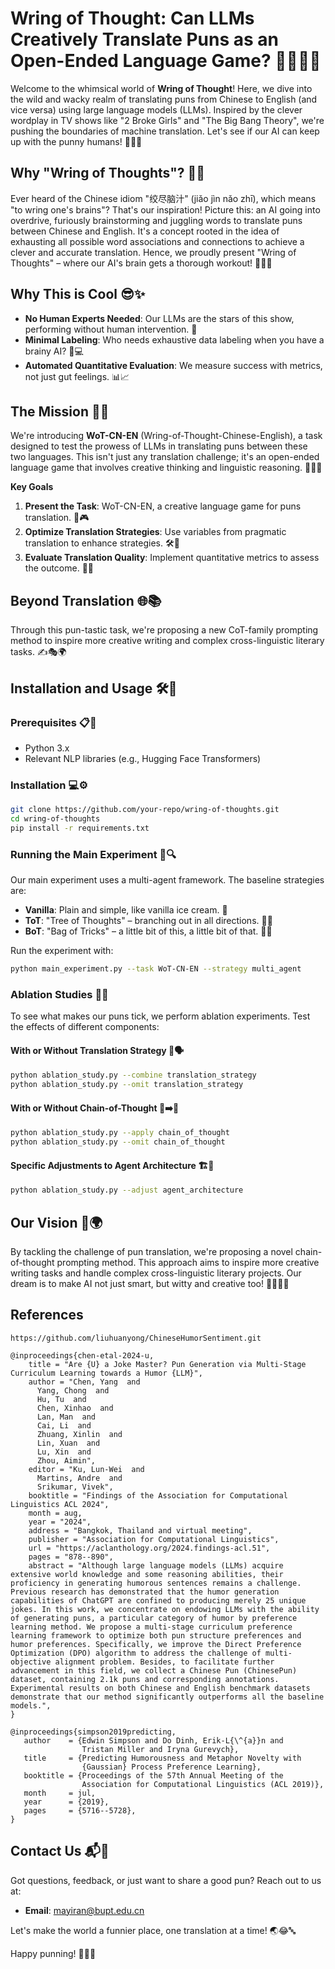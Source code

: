 # Wring of Thought: Can LLMs Creatively Translate Puns as an Open-Ended Language Game? 🤹‍♀️🧠🎉

Welcome to the whimsical world of **Wring of Thought**! Here, we dive into the wild and wacky realm of translating puns from Chinese to English (and vice versa) using large language models (LLMs). Inspired by the clever wordplay in TV shows like "2 Broke Girls" and "The Big Bang Theory", we're pushing the boundaries of machine translation. Let's see if our AI can keep up with the punny humans! 🤖💬😂

## Why "Wring of Thoughts"? 🤔🌀

Ever heard of the Chinese idiom "绞尽脑汁" (jiǎo jìn nǎo zhī), which means "to wring one's brains"? That's our inspiration! Picture this: an AI going into overdrive, furiously brainstorming and juggling words to translate puns between Chinese and English. It's a concept rooted in the idea of exhausting all possible word associations and connections to achieve a clever and accurate translation. Hence, we proudly present "Wring of Thoughts" – where our AI's brain gets a thorough workout! 🏋️‍♂️💡

## Why This is Cool 😎✨
- **No Human Experts Needed**: Our LLMs are the stars of this show, performing without human intervention. 🌟
- **Minimal Labeling**: Who needs exhaustive data labeling when you have a brainy AI? 🧠💻
- **Automated Quantitative Evaluation**: We measure success with metrics, not just gut feelings. 📊📈

## The Mission 🎯🚀
We're introducing **WoT-CN-EN** (Wring-of-Thought-Chinese-English), a task designed to test the prowess of LLMs in translating puns between these two languages. This isn't just any translation challenge; it's an open-ended language game that involves creative thinking and linguistic reasoning. 🧩🔤🧩

**Key Goals**
1. **Present the Task**: WoT-CN-EN, a creative language game for puns translation. 📝🎮
2. **Optimize Translation Strategies**: Use variables from pragmatic translation to enhance strategies. 🛠️🔧
3. **Evaluate Translation Quality**: Implement quantitative metrics to assess the outcome. 🧮✅

## Beyond Translation 🌐📚
Through this pun-tastic task, we're proposing a new CoT-family prompting method to inspire more creative writing and complex cross-linguistic literary tasks. ✍️🎭🌍

## Installation and Usage 🛠️🚀

### Prerequisites 📋🔧
- Python 3.x
- Relevant NLP libraries (e.g., Hugging Face Transformers)

### Installation 💻⚙️
```bash
git clone https://github.com/your-repo/wring-of-thoughts.git
cd wring-of-thoughts
pip install -r requirements.txt
```

### Running the Main Experiment 🧪🔍
Our main experiment uses a multi-agent framework. The baseline strategies are:
- **Vanilla**: Plain and simple, like vanilla ice cream. 🍦
- **ToT**: "Tree of Thoughts" – branching out in all directions. 🌳💭
- **BoT**: "Bag of Tricks" – a little bit of this, a little bit of that. 🎩✨

Run the experiment with:
```bash
python main_experiment.py --task WoT-CN-EN --strategy multi_agent
```

### Ablation Studies 🔬🧩
To see what makes our puns tick, we perform ablation experiments. Test the effects of different components:

#### With or Without Translation Strategy 🔄🗣️
```bash
python ablation_study.py --combine translation_strategy
python ablation_study.py --omit translation_strategy
```

#### With or Without Chain-of-Thought 🤔➡️💭
```bash
python ablation_study.py --apply chain_of_thought
python ablation_study.py --omit chain_of_thought
```

#### Specific Adjustments to Agent Architecture 🏗️🧩
```bash
python ablation_study.py --adjust agent_architecture
```

## Our Vision 🌟🌍
By tackling the challenge of pun translation, we're proposing a novel chain-of-thought prompting method. This approach aims to inspire more creative writing tasks and handle complex cross-linguistic literary projects. Our dream is to make AI not just smart, but witty and creative too! 🧠✨🤹‍♂️

## References

```
https://github.com/liuhuanyong/ChineseHumorSentiment.git
```

```
@inproceedings{chen-etal-2024-u,
    title = "Are {U} a Joke Master? Pun Generation via Multi-Stage Curriculum Learning towards a Humor {LLM}",
    author = "Chen, Yang  and
      Yang, Chong  and
      Hu, Tu  and
      Chen, Xinhao  and
      Lan, Man  and
      Cai, Li  and
      Zhuang, Xinlin  and
      Lin, Xuan  and
      Lu, Xin  and
      Zhou, Aimin",
    editor = "Ku, Lun-Wei  and
      Martins, Andre  and
      Srikumar, Vivek",
    booktitle = "Findings of the Association for Computational Linguistics ACL 2024",
    month = aug,
    year = "2024",
    address = "Bangkok, Thailand and virtual meeting",
    publisher = "Association for Computational Linguistics",
    url = "https://aclanthology.org/2024.findings-acl.51",
    pages = "878--890",
    abstract = "Although large language models (LLMs) acquire extensive world knowledge and some reasoning abilities, their proficiency in generating humorous sentences remains a challenge. Previous research has demonstrated that the humor generation capabilities of ChatGPT are confined to producing merely 25 unique jokes. In this work, we concentrate on endowing LLMs with the ability of generating puns, a particular category of humor by preference learning method. We propose a multi-stage curriculum preference learning framework to optimize both pun structure preferences and humor preferences. Specifically, we improve the Direct Preference Optimization (DPO) algorithm to address the challenge of multi-objective alignment problem. Besides, to facilitate further advancement in this field, we collect a Chinese Pun (ChinesePun) dataset, containing 2.1k puns and corresponding annotations. Experimental results on both Chinese and English benchmark datasets demonstrate that our method significantly outperforms all the baseline models.",
}
```

```
@inproceedings{simpson2019predicting,
   author    = {Edwin Simpson and Do Dinh, Erik-L{\^{a}}n and
                Tristan Miller and Iryna Gurevych},
   title     = {Predicting Humorousness and Metaphor Novelty with
                {Gaussian} Process Preference Learning},
   booktitle = {Proceedings of the 57th Annual Meeting of the
                Association for Computational Linguistics (ACL 2019)},
   month     = jul,
   year      = {2019},
   pages     = {5716--5728},
}
```

## Contact Us 📬💬
Got questions, feedback, or just want to share a good pun? Reach out to us at:

- **Email**: mayiran@bupt.edu.cn

Let's make the world a funnier place, one translation at a time! 🌏😂🔤

Happy punning! 🎉🤖😄
